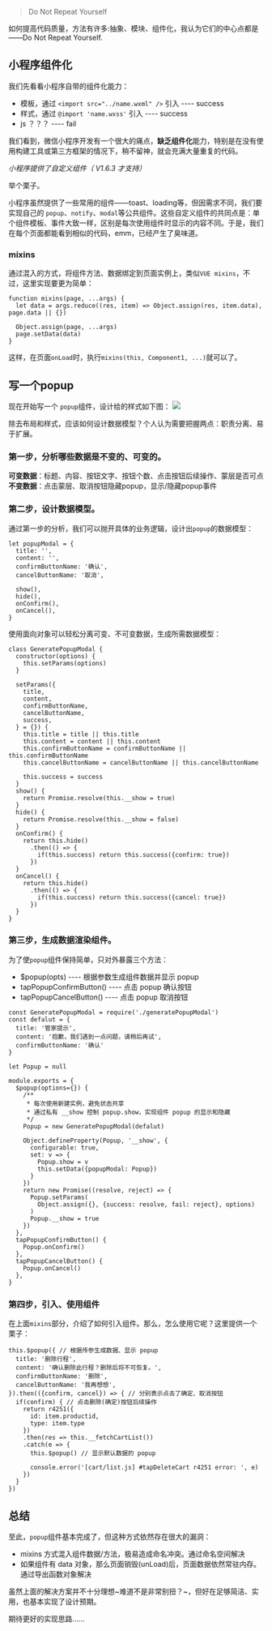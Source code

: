 > Do Not Repeat Yourself

如何提高代码质量，方法有许多:抽象、模块、组件化，我认为它们的中心点都是——Do Not Repeat Yourself.

## 小程序组件化
我们先看看小程序自带的组件化能力：
* 模板，通过 `<import src="../name.wxml" />` 引入 ---- success
* 样式，通过 `@import 'name.wxss'` 引入 ---- success
* js ？？？ ---- fail

我们看到，微信小程序开发有一个很大的痛点，**缺乏组件化**能力，特别是在没有使用构建工具或第三方框架的情况下，稍不留神，就会充满大量重复的代码。

*小程序提供了自定义组件（ V1.6.3 才支持）*

举个栗子。

小程序虽然提供了一些常用的组件——toast、loading等，但因需求不同，我们要实现自己的 `popup`、`notify`、`modal`等公共组件。这些自定义组件的共同点是：单个组件模板、事件大致一样，区别是每次使用组件时显示的内容不同。于是，我们在每个页面都能看到相似的代码，emm，已经产生了臭味道。

### mixins
通过混入的方式，将组件方法、数据绑定到页面实例上，类似`VUE mixins`，不过，这里实现要更为简单：
````
function mixins(page, ...args) {
  let data = args.reduce((res, item) => Object.assign(res, item.data), page.data || {})

  Object.assign(page, ...args)
  page.setData(data)
}
````
这样，在页面`onLoad`时，执行`mixins(this, Component1, ...)`就可以了。

## 写一个popup
现在开始写一个 `popup`组件，设计给的样式如下图：
![](https://images2018.cnblogs.com/blog/1085489/201803/1085489-20180309173527254-1913462190.png)

除去布局和样式，应该如何设计数据模型？个人认为需要把握两点：职责分离、易于扩展。

### 第一步，分析哪些数据是不变的、可变的。

**可变数据**：标题、内容、按钮文字、按钮个数、点击按钮后续操作、蒙层是否可点
**不变数据**：点击蒙层、取消按钮隐藏popup，显示/隐藏popup事件

### 第二步，设计数据模型。
通过第一步的分析，我们可以抛开具体的业务逻辑，设计出`popup`的数据模型：

````
let popupModal = {
  title: '',
  content: '',
  confirmButtonName: '确认',
  cancelButtonName: '取消',

  show(),
  hide(),
  onConfirm(),
  onCancel(),
}
````

使用面向对象可以轻松分离可变、不可变数据，生成所需数据模型：
````
class GeneratePopupModal {
  constructor(options) {
    this.setParams(options)
  }

  setParams({
    title,
    content,
    confirmButtonName,
    cancelButtonName,
    success,
  } = {}) {
    this.title = title || this.title
    this.content = content || this.content
    this.confirmButtonName = confirmButtonName || this.confirmButtonName
    this.cancelButtonName = cancelButtonName || this.cancelButtonName

    this.success = success
  }
  show() {
    return Promise.resolve(this.__show = true)
  }
  hide() {
    return Promise.resolve(this.__show = false)
  }
  onConfirm() {
    return this.hide()
      .then(() => {
        if(this.success) return this.success({confirm: true})
      })
  }
  onCancel() {
    return this.hide()
      .then(() => {
        if(this.success) return this.success({cancel: true})
      })
  }
}
````
### 第三步，生成数据渲染组件。

为了使`popup`组件保持简单，只对外暴露三个方法：
* $popup(opts) ---- 根据参数生成组件数据并显示 popup
* tapPopupConfirmButton() ---- 点击 popup 确认按钮
* tapPopupCancelButton() ---- 点击 popup 取消按钮

````
const GeneratePopupModal = require('./generatePopupModal')
const defalut = {
  title: '管家提示',
  content: '抱歉，我们遇到一点问题，请稍后再试',
  confirmButtonName: '确认'
}

let Popup = null

module.exports = {
  $popup(options={}) {
    /**
     * 每次使用新建实例，避免状态共享
     * 通过私有 __show 控制 popup.show，实现组件 popup 的显示和隐藏
     */
    Popup = new GeneratePopupModal(defalut)

    Object.defineProperty(Popup, '__show', {
      configurable: true,
      set: v => {
        Popup.show = v
        this.setData({popupModal: Popup})
      }
    })
    return new Promise((resolve, reject) => {
      Popup.setParams(
        Object.assign({}, {success: resolve, fail: reject}, options)
      )
      Popup.__show = true
    })
  },
  tapPopupConfirmButton() {
    Popup.onConfirm()
  },
  tapPopupCancelButton() {
    Popup.onCancel()
  },
}
````
### 第四步，引入、使用组件

在上面`mixins`部分，介绍了如何引入组件。那么，怎么使用它呢？这里提供一个栗子：
````
this.$popup({ // 根据传参生成数据、显示 popup
  title: '删除行程',
  content: '确认删除此行程？删除后将不可恢复。',
  confirmButtonName: '删除',
  cancelButtonName: '我再想想',
}).then(({confirm, cancel}) => { // 分别表示点击了确定、取消按钮
  if(confirm) { // 点击删除(确定)按钮后续操作
    return r4251({
      id: item.productid,
      type: item.type
    })
    .then(res => this.__fetchCartList())
    .catch(e => {
      this.$popup() // 显示默认数据的 popup

      console.error('[cart/list.js] #tapDeleteCart r4251 error: ', e)
    })
  }
})
````

## 总结
至此，`popup`组件基本完成了，但这种方式依然存在很大的漏洞：
+ mixins 方式混入组件数据/方法，极易造成命名冲突。通过命名空间解决
+ 如果组件有 data 对象，那么页面销毁(unLoad)后，页面数据依然常驻内存。通过导出函数对象解决

虽然上面的解决方案并不十分理想~难道不是非常别扭？~，但好在足够简洁、实用，也基本实现了设计预期。

期待更好的实现思路......

